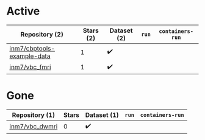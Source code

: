 # Active
| Repository (2) | Stars (2) | Dataset (2) | `run` | `containers-run` |
| --- | --- | --- | --- | --- |
| [inm7/cbptools-example-data](https://github.com/inm7/cbptools-example-data) | 1 | :heavy_check_mark: |  |  |
| [inm7/vbc_fmri](https://github.com/inm7/vbc_fmri) | 1 | :heavy_check_mark: |  |  |

# Gone
| Repository (1) | Stars | Dataset (1) | `run` | `containers-run` |
| --- | --- | --- | --- | --- |
| [inm7/vbc_dwmri](https://github.com/inm7/vbc_dwmri) | 0 | :heavy_check_mark: |  |  |
